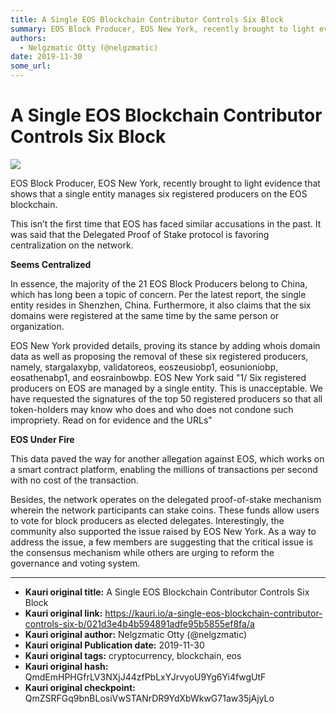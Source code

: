```yaml
---
title: A Single EOS Blockchain Contributor Controls Six Block
summary: EOS Block Producer, EOS New York, recently brought to light evidence that shows that a single entity manages six registered producers on the EOS blockchain. This isn’t the first time that EOS has faced similar accusations in the past. It was said that the Delegated Proof of Stake protocol is favoring centralization on the network. Seems Centralized In essence, the majority of the 21 EOS Block Producers belong to China, which has long been a topic of concern. Per the latest report, the single ent
authors:
  - Nelgzmatic Otty (@nelgzmatic)
date: 2019-11-30
some_url: 
---
```


# A Single EOS Blockchain Contributor Controls Six Block

![](https://ipfs.infura.io/ipfs/QmYr8qZ83UzuGbXUKevBCKMuWorsaysudhcugeVTyFRiRK)


EOS Block Producer, EOS New York, recently brought to light evidence that shows that a single entity manages six registered producers on the EOS blockchain.

This isn’t the first time that EOS has faced similar accusations in the past. It was said that the Delegated Proof of Stake protocol is favoring centralization on the network.

**Seems Centralized**

In essence, the majority of the 21 EOS Block Producers belong to China, which has long been a topic of concern. Per the latest report, the single entity resides in Shenzhen, China. Furthermore, it also claims that the six domains were registered at the same time by the same person or organization.

EOS New York provided details, proving its stance by adding whois domain data as well as proposing the removal of these six registered producers, namely, stargalaxybp, validatoreos, eoszeusiobp1, eosunioniobp, eosathenabp1, and eosrainbowbp.
EOS New York said "1/ Six registered producers on EOS are managed by a single entity. This is unacceptable. We have requested the signatures of the top 50 registered producers so that all token-holders may know who does and who does not condone such impropriety. Read on for evidence and the URLs"

**EOS Under Fire**

This data paved the way for another allegation against EOS, which works on a smart contract platform, enabling the millions of transactions per second with no cost of the transaction.

Besides, the network operates on the delegated proof-of-stake mechanism wherein the network participants can stake coins. These funds allow users to vote for block producers as elected delegates. Interestingly, the community also supported the issue raised by EOS New York. As a way to address the issue, a few members are suggesting that the critical issue is the consensus mechanism while others are urging to reform the governance and voting system.


---

- **Kauri original title:** A Single EOS Blockchain Contributor Controls Six Block
- **Kauri original link:** https://kauri.io/a-single-eos-blockchain-contributor-controls-six-b/021d3e4b4b594891adfe95b5855ef8fa/a
- **Kauri original author:** Nelgzmatic Otty (@nelgzmatic)
- **Kauri original Publication date:** 2019-11-30
- **Kauri original tags:** cryptocurrency, blockchain, eos
- **Kauri original hash:** QmdEmHPHGfrLV3NXjJ44zfPbLxYJrvyoU9Yg6Yi4fwgUtF
- **Kauri original checkpoint:** QmZSRFGq9bnBLosiVwSTANrDR9YdXbWkwG71aw35jAjyLo



